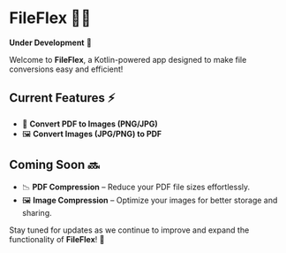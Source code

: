 # FileFlex 📂✨
**Under Development** 🚧

Welcome to **FileFlex**, a Kotlin-powered app designed to make file conversions easy and efficient!

## Current Features ⚡
- 📝 **Convert PDF to Images (PNG/JPG)**
- 🖼️ **Convert Images (JPG/PNG) to PDF**

## Coming Soon 🔜
- 📉 **PDF Compression** – Reduce your PDF file sizes effortlessly.
- 🖼️ **Image Compression** – Optimize your images for better storage and sharing.

Stay tuned for updates as we continue to improve and expand the functionality of **FileFlex**! 🚀

